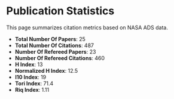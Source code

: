 # Publication Statistics

This page summarizes citation metrics based on NASA ADS data.

- **Total Number Of Papers**: 25
- **Total Number Of Citations**: 487
- **Number Of Refereed Papers**: 23
- **Number Of Refereed Citations**: 460
- **H Index**: 13
- **Normalized H Index**: 12.5
- **I10 Index**: 19
- **Tori Index**: 71.4
- **Riq Index**: 1.11
